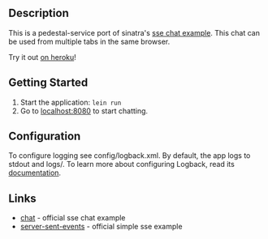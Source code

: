 ## Description

This is a pedestal-service port of sinatra's [sse
chat example](https://github.com/sinatra/sinatra/blob/master/examples/chat.rb).
This chat can be used from multiple tabs in the same browser.

Try it out [on heroku](http://pedestal-sse-chat.herokuapp.com/)!

## Getting Started

1. Start the application: `lein run`
2. Go to [localhost:8080](http://localhost:8080/) to start chatting.

## Configuration

To configure logging see config/logback.xml. By default, the app logs to stdout and logs/.
To learn more about configuring Logback, read its [documentation](http://logback.qos.ch/documentation.html).

## Links
* [chat](https://github.com/pedestal/samples/tree/master/chat) - official sse chat example
*
  [server-sent-events](https://github.com/pedestal/samples/tree/master/server-sent-events) - official simple sse example
